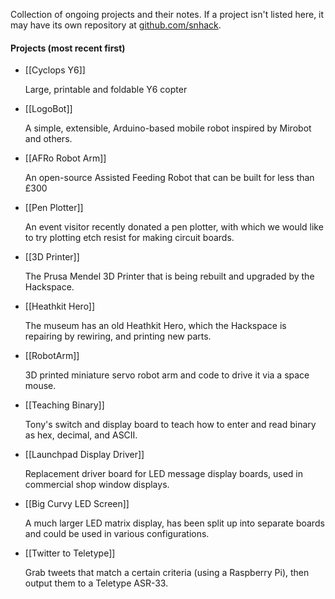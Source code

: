 Collection of ongoing projects and their notes.  If a project isn't listed here, it may have its own repository at [github.com/snhack](https://github.com/snhack/).

#### Projects (most recent first)

- [[Cyclops Y6]]

  Large, printable and foldable Y6 copter

- [[LogoBot]]

  A simple, extensible, Arduino-based mobile robot inspired by Mirobot and others.

- [[AFRo Robot Arm]]

  An open-source Assisted Feeding Robot that can be built for less than £300

- [[Pen Plotter]]

  An event visitor recently donated a pen plotter, with which we would like to try plotting etch resist for making circuit boards.

- [[3D Printer]]

  The Prusa Mendel 3D Printer that is being rebuilt and upgraded by the Hackspace.

- [[Heathkit Hero]]

  The museum has an old Heathkit Hero, which the Hackspace is repairing by rewiring, and printing new parts.

- [[RobotArm]]

  3D printed miniature servo robot arm and code to drive it via a space mouse.

- [[Teaching Binary]]

  Tony's switch and display board to teach how to enter and read binary as hex, decimal, and ASCII.

- [[Launchpad Display Driver]]

  Replacement driver board for LED message display boards, used in commercial shop window displays.

- [[Big Curvy LED Screen]]

  A much larger LED matrix display, has been split up into separate boards and could be used in various configurations.

- [[Twitter to Teletype]]

  Grab tweets that match a certain criteria (using a Raspberry Pi), then output them to a Teletype ASR-33.